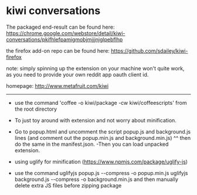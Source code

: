 # kiwi conversations

The packaged end-result can be found here:
https://chrome.google.com/webstore/detail/kiwi-conversations/pkifhlefpamigmobjmjjjnjglpebflhp

the firefox add-on repo can be found here: https://github.com/sdailey/kiwi-firefox


note: simply spinning up the extension on your machine won't quite work, as
you need to provide your own reddit app oauth client id.


homepage: http://www.metafruit.com/kiwi

------------------------------------------------------------------------

- use the command 'coffee -o kiwi/package -cw kiwi/coffeescripts'
from the root directory

- To just toy around with extension and not worry about minification.
- Go to popup.html and uncomment the script popup.js and background.js lines
(and comment out the popup.min.js and background.min.js)
^^ then do the same in the manifest.json.
-Then you can load unpacked extension.

- using uglify for minification (https://www.npmjs.com/package/uglify-js)
- use the command 
uglifyjs popup.js --compress -o popup.min.js
uglifyjs background.js --compress -o background.min.js
and then manually delete extra JS files before zipping package

